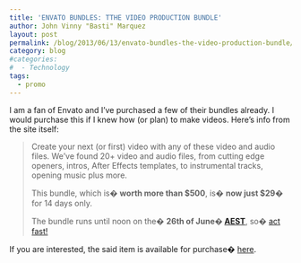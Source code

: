 ```yaml
---
title: 'ENVATO BUNDLES: TTHE VIDEO PRODUCTION BUNDLE'
author: John Vinny "Basti" Marquez
layout: post
permalink: /blog/2013/06/13/envato-bundles-the-video-production-bundle/
category: blog
#categories:
#  - Technology
tags:
  - promo
---
```

I am a fan of Envato and I&#8217;ve purchased a few of their bundles already. I would purchase this if I knew how (or plan) to make videos. Here&#8217;s info from the site itself:

> Create your next (or first) video with any of these video and audio files. We&#8217;ve found 20+ video and audio files, from cutting edge openers, intros, After Effects templates, to instrumental tracks, opening music plus more.
> 
> This bundle, which is� **worth more than $500**, is� **now just $29**� for 14 days only.
> 
> The bundle runs until noon on the� **26th of June� <a href="http://www.timeanddate.com/worldclock/fixedtime.html?msg=Video+Production+Bundle+ends&iso=20130626T12&p1=152" target="_blank">AEST</a>**, so� [act fast!][1]

If you are interested, the said item is available for purchase� <a href="http://videohive.net/bundles/videoproduction?wt.mc_id=bundles_microsite" target="_blank">here</a>.

 [1]: http://videohive.net/bundles/videoproduction?wt.mc_id=bundles_microsite